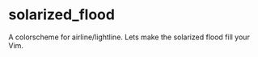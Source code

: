 # solarized_flood
A colorscheme for airline/lightline. Lets make the solarized flood fill your Vim.
